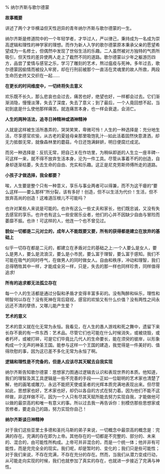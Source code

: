 % 纳尔齐斯与歌尔德蒙

__故事概要__

讲述了两个才华横溢但天性迥异的青年纳尔齐斯与歌尔德蒙的一生。

纳尔齐斯是修道院中的一个年轻学者，才华过人，严以律己，秉持成为一名成为崇高逻辑和理性的神学家的理想。而作为新人入学的歌尔德蒙原本秉承父亲的愿望希望成为一名修士，但偶然中发现了世俗生活的乐趣。二人虽然被对方独特的气质所吸引，但天性的差异使两人走上了截然不同的道路。歌尔德蒙以少年之躯游历四方，品尝了爱情与感官之乐，学习了雕刻的艺术，熬过瘟疫与死神。多年过去，歌尔德蒙因偷情而被投入牢房，却在行刑前被那个一直活在灵魂里的故人所救，两段生命历史终又交织在一起……

__在更长的时间维度中，一切终将失去意义__

欢乐既不长久，那么悲哀也会过去，痛苦也好，绝望也好，一样都会过去。它们渐渐消隐，慢慢淡薄，失去了深度，失去了意义；到了最后，一个人竟回想不起，当初到底是什么使他那样痛苦。就连痛苦本身，也一样会衰退，会消亡。 

__人生的两种活法，追寻日神精神或酒神精神__

人就是这样被生活所愚弄的，哭哭笑笑，卑微可怜！人生的一种选择是：充分地生活，尽享感官欢愉，从古老的夏娃母亲那里吸饱乳汁--如此活着固然快意潇洒，却无力抵御无常，就像森林里的蘑菇，今日还饱满鲜妍，明日便腐烂成泥。

而另一种选择是：反抗无常，把自己关在作坊里，为稍纵即逝的人生立一座丰碑--可这样一来，就不得不放弃生活本身，沦为一件工具。尽管从事着不朽的创造，自身却逐渐枯萎，失去生命的自由、充实和乐趣。这正是尼克劳斯师傅所走的道路。

__小孩子才做选择，我全都要？__

唉，人生要是整个只有一种意义，享乐与事业两者可以得兼，而不为这干瘪的“要么这样——要么那样”所分裂，该有多好！创造，但不以生活为代价！生活，但不放弃高尚的创造！这难道压根儿不可能吗？

也许对某些人来说是可能的。也许有这么一些丈夫和家长，他们既忠诚，又没有失去感官的享乐。也许也有这么一些安居乐业者，他们的心并不因缺少自由与冒险而萎靡不振。也许！可这样的人，他连一个也不曾见过。

__貌似一切都是二元对立的，成年人不能既要又要，所有的获得都是建立在放弃的基础上__

似乎一切存在都是二元的，都建立在矛盾对立的基础之上:一个人要么是女人，要么是男人，要么是流浪汉，要么是小市民，要么富于理智，要么富于感知。我们不可能在吸气的同时呼气，在做男人的同时做女人。自由和秩序，冲动和理智，我们总得牺牲其中一样，才能成全另一样，只是，失去的那一样也同样珍贵，同样值得追求!

__所有的追求都无法孤立存在__

每一个人的生活都是通过分裂和矛盾才变得丰富多彩的。没有陶醉和纵乐，理性和明智何以存在？没有死神在背后窥视，感官的欢愉又有什么价值？没有两性之间永远还不清的孽债，又哪儿能产生爱？

__艺术的意义__

艺术的意义就在化无常为永恒。我看见，在人生的愚人游戏和死之舞中，遗留下来长存不衰的有一件东西：艺术品。尽管它们也可能在什么时候消失，或被烧毁，或者朽坏，或被打碎，可是它们毕竟比几代人的生命要长，能在须臾的彼岸，以形象构成一个无声的神圣王国。能参与这样一个王国的建造，我觉得是一件美好的、值得欣慰的事，因为这已差不多化无常为永恒了啊。

__逻辑和理性是不完备的，但是人应该尽其天赋去自我实现__

纳尔齐斯告知歌尔德蒙：思想家力图通过逻辑去认识和表现世界的本质。他知道，我们的理智及其工具逻辑是一些不完善的手段——正如一位聪明的艺术家也清楚了解，他的画笔或雕刀，永远不能把天使或圣者的光辉本质完满地表现出来。但尽管如此，思想家也好，艺术家也好，却仍以各自的方式在努力着。因为他们不能不这样做，非这样做不可。因为一个人只有尽其天赋所能去努力实现自我，才能做他可以做的最崇高的和唯一有意义的事。所以过去我一再告诉你：别模仿那些思想家或苦修者，要走自己的路，努力实现你自己！

__纳尔齐斯谈日神精神__

对于我们这些亚里士多德和圣托马斯的弟子来说，一切概念中最崇高的概念是：完满的存在。完满的存在即为上帝。其他存在的一切都是不完整的、部分的、未来的、混合的，由可能性所构成。上帝可并非混合的，而是一个统一体；他并非有可能性，而是完完全全的现实。我们呢，却是暂时的、变化的；我们只是些可能性；对于我们来说，不存在完满，不存在充分的存在。然而，当我们从潜力变成行动，从可能走向实现的时候，我们也就参加了真实的存在，也就进一步接近了完满与神性。
